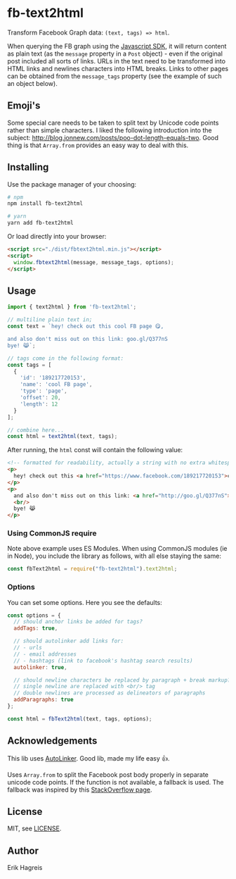 # fb-text2html

Transform Facebook Graph data: `(text, tags) => html`.

When querying the FB graph using the [Javascript SDK](https://developers.facebook.com/docs/javascript/reference/FB.api), it will return content as plain text (as the `message` property in a `Post` object) - even if the original post included all sorts of links. URLs in the text need to be transformed into HTML links and newlines characters into HTML breaks. Links to other pages can be obtained from the `message_tags` property (see the example of such an object below).

## Emoji's
Some special care needs to be taken to split text by Unicode code points rather than simple characters. I liked the following introduction into the subject: http://blog.jonnew.com/posts/poo-dot-length-equals-two. Good thing is that `Array.from` provides an easy way to deal with this.

## Installing
Use the package manager of your choosing:

```bash
# npm
npm install fb-text2html

# yarn
yarn add fb-text2html
```

Or load directly into your browser:

```html
<script src="./dist/fbtext2html.min.js"></script>
<script>
  window.fbtext2html(message, message_tags, options);
</script>
```

## Usage
```javascript
import { text2html } from 'fb-text2html';

// multiline plain text in;
const text = `hey! check out this cool FB page 😋,

and also don't miss out on this link: goo.gl/Q377nS
bye! 😹`;

// tags come in the following format:
const tags = [
  {
    'id': '189217720153',
    'name': 'cool FB page',
    'type': 'page',
    'offset': 20,
    'length': 12
  }
];

// combine here...
const html = text2html(text, tags);
```
After running, the `html` const will contain the following value:

```html
<!-- formatted for readability, actually a string with no extra whitespace -->
<p>
  hey! check out this <a href="https://www.facebook.com/189217720153">cool FB page</a> 😋,
</p>
<p>
  and also don't miss out on this link: <a href="http://goo.gl/Q377nS">goo.gl/Q377nS</a>
  <br/>
  bye! 😹
</p>
```

### Using CommonJS require
Note above example uses ES Modules. When using CommonJS modules (ie in Node), you include the library as follows, with all else staying the same:

```javascript
const fbText2html = require("fb-text2html").text2html;
```

### Options
You can set some options. Here you see the defaults:

```javascript
const options = {
  // should anchor links be added for tags?
  addTags: true,

  // should autolinker add links for:
  // - urls
  // - email addresses
  // - hashtags (link to facebook's hashtag search results)
  autolinker: true,

  // should newline characters be replaced by paragraph + break markup?
  // single newline are replaced with <br/> tag
  // double newlines are processed as delineators of paragraphs
  addParagraphs: true
};

const html = fbText2html(text, tags, options);
```

## Acknowledgements
This lib uses [AutoLinker](https://github.com/gregjacobs/Autolinker.js/). Good lib, made my life easy :+1:.

Uses `Array.from` to split the Facebook post body properly in separate unicode code points. If the function is not available, a fallback is used. The fallback was inspired by this [StackOverflow page](https://stackoverflow.com/questions/21397316/split-javascript-string-into-array-of-codepoints-taking-into-account-surrogat).

## License
MIT, see [LICENSE](./LICENSE).

## Author
Erik Hagreis
